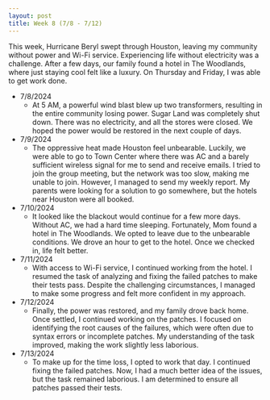 ```yaml
---
layout: post
title: Week 8 (7/8 - 7/12)
---
```


This week, Hurricane Beryl swept through Houston, leaving my community without power and Wi-Fi service. Experiencing life without electricity was a challenge. After a few days, our family found a hotel in The Woodlands, where just staying cool felt like a luxury. On Thursday and Friday, I was able to get work done.

  - 7/8/2024
      - At 5 AM, a powerful wind blast blew up two transformers, resulting in the entire community losing power. Sugar Land was completely shut down. There was no electricity, and all the stores were closed. We hoped the power would be restored in the next couple of days.
  - 7/9/2024
      - The oppressive heat made Houston feel unbearable. Luckily, we were able to go to Town Center where there was AC and a barely sufficient wireless signal for me to send and receive emails. I tried to join the group meeting, but the network was too slow, making me unable to join. However, I managed to send my weekly report. My parents were looking for a solution to go somewhere, but the hotels near Houston were all booked.
  - 7/10/2024
      - It looked like the blackout would continue for a few more days. Without AC, we had a hard time sleeping. Fortunately, Mom found a hotel in The Woodlands. We opted to leave due to the unbearable conditions. We drove an hour to get to the hotel. Once we checked in, life felt better.
  - 7/11/2024
      - With access to Wi-Fi service, I continued working from the hotel. I resumed the task of analyzing and fixing the failed patches to make their tests pass. Despite the challenging circumstances, I managed to make some progress and felt more confident in my approach.
  - 7/12/2024
      - Finally, the power was restored, and my family drove back home. Once settled, I continued working on the patches. I focused on identifying the root causes of the failures, which were often due to syntax errors or incomplete patches. My understanding of the task improved, making the work slightly less laborious. 
  - 7/13/2024
      - To make up for the time loss, I opted to work that day. I continued fixing the failed patches. Now, I had a much better idea of the issues, but the task remained laborious. I am determined to ensure all patches passed their tests.
